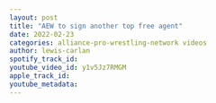 ```yaml
---
layout: post
title: "AEW to sign another top free agent"
date: 2022-02-23
categories: alliance-pro-wrestling-network videos
author: lewis-carlan
spotify_track_id: 
youtube_video_id: y1v5Jz7RMGM
apple_track_id: 
youtube_metadata: 
---
```

